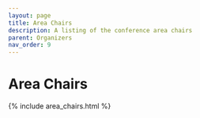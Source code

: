 ```yaml
---
layout: page
title: Area Chairs
description: A listing of the conference area chairs
parent: Organizers
nav_order: 9
---
```


# Area Chairs

{% include area_chairs.html %}
